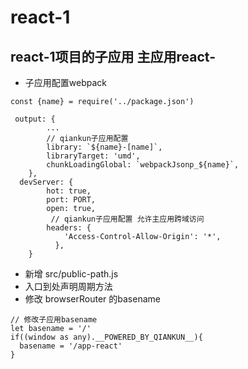 # react-1
## react-1项目的子应用 主应用react-

- 子应用配置webpack 
```
const {name} = require('../package.json')

 output: {
        ...
        // qiankun子应用配置
        library: `${name}-[name]`,
        libraryTarget: 'umd',
        chunkLoadingGlobal: `webpackJsonp_${name}`,
    },
  devServer: {
        hot: true,
        port: PORT,
        open: true,
         // qiankun子应用配置 允许主应用跨域访问
        headers: {
            'Access-Control-Allow-Origin': '*',
          },
    }
```
- 新增 src/public-path.js 
- 入口到处声明周期方法
- 修改 browserRouter 的basename

```
// 修改子应用basename
let basename = '/'
if((window as any).__POWERED_BY_QIANKUN__){
  basename = '/app-react'
}

```
